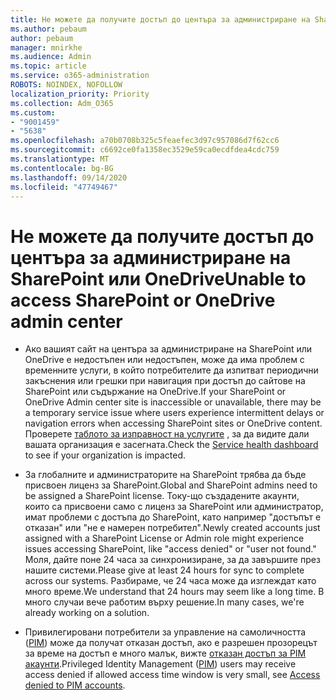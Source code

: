 ```yaml
---
title: Не можете да получите достъп до центъра за администриране на SharePoint или OneDrive
ms.author: pebaum
author: pebaum
manager: mnirkhe
ms.audience: Admin
ms.topic: article
ms.service: o365-administration
ROBOTS: NOINDEX, NOFOLLOW
localization_priority: Priority
ms.collection: Adm_O365
ms.custom:
- "9001459"
- "5638"
ms.openlocfilehash: a70b0708b325c5feaefec3d97c957086d7f62cc6
ms.sourcegitcommit: c6692ce0fa1358ec3529e59ca0ecdfdea4cdc759
ms.translationtype: MT
ms.contentlocale: bg-BG
ms.lasthandoff: 09/14/2020
ms.locfileid: "47749467"
---
```

# <a name="unable-to-access-sharepoint-or-onedrive-admin-center"></a><span data-ttu-id="7da7c-102">Не можете да получите достъп до центъра за администриране на SharePoint или OneDrive</span><span class="sxs-lookup"><span data-stu-id="7da7c-102">Unable to access SharePoint or OneDrive admin center</span></span>

- <span data-ttu-id="7da7c-103">Ако вашият сайт на центъра за администриране на SharePoint или OneDrive е недостъпен или недостъпен, може да има проблем с временните услуги, в който потребителите да изпитват периодични закъснения или грешки при навигация при достъп до сайтове на SharePoint или съдържание на OneDrive.</span><span class="sxs-lookup"><span data-stu-id="7da7c-103">If your SharePoint or OneDrive Admin center site is inaccessible or unavailable, there may be a temporary service issue where users experience intermittent delays or navigation errors when accessing SharePoint sites or OneDrive content.</span></span> <span data-ttu-id="7da7c-104">Проверете [таблото за изправност на услугите](https://admin.microsoft.com/AdminPortal/Home#/servicehealth) , за да видите дали вашата организация е засегната.</span><span class="sxs-lookup"><span data-stu-id="7da7c-104">Check the [Service health dashboard](https://admin.microsoft.com/AdminPortal/Home#/servicehealth) to see if your organization is impacted.</span></span>

- <span data-ttu-id="7da7c-105">За глобалните и администраторите на SharePoint трябва да бъде присвоен лиценз за SharePoint.</span><span class="sxs-lookup"><span data-stu-id="7da7c-105">Global and SharePoint admins need to be assigned a SharePoint license.</span></span> <span data-ttu-id="7da7c-106">Току-що създадените акаунти, които са присвоени само с лиценз за SharePoint или администратор, имат проблеми с достъпа до SharePoint, като например "достъпът е отказан" или "не е намерен потребител".</span><span class="sxs-lookup"><span data-stu-id="7da7c-106">Newly created accounts just assigned with a SharePoint License or Admin role might experience issues accessing SharePoint, like "access denied" or "user not found."</span></span> <span data-ttu-id="7da7c-107">Моля, дайте поне 24 часа за синхронизиране, за да завършите през нашите системи.</span><span class="sxs-lookup"><span data-stu-id="7da7c-107">Please give at least 24 hours for sync to complete across our systems.</span></span> <span data-ttu-id="7da7c-108">Разбираме, че 24 часа може да изглеждат като много време.</span><span class="sxs-lookup"><span data-stu-id="7da7c-108">We understand that 24 hours may seem like a long time.</span></span> <span data-ttu-id="7da7c-109">В много случаи вече работим върху решение.</span><span class="sxs-lookup"><span data-stu-id="7da7c-109">In many cases, we're already working on a solution.</span></span>

- <span data-ttu-id="7da7c-110">Привилегировани потребители за управление на самоличността ([PIM](https://docs.microsoft.com/azure/active-directory/privileged-identity-management/pim-how-to-add-role-to-user?tabs=new)) може да получат отказан достъп, ако е разрешен прозорецът за време на достъп е много малък, вижте  [отказан достъп за PIM акаунти](https://docs.microsoft.com/sharepoint/troubleshoot/administration/access-denied-to-pim-user-accounts).</span><span class="sxs-lookup"><span data-stu-id="7da7c-110">Privileged Identity Management ([PIM](https://docs.microsoft.com/azure/active-directory/privileged-identity-management/pim-how-to-add-role-to-user?tabs=new))  users may receive access denied if allowed access time window is very small, see  [Access denied to PIM accounts](https://docs.microsoft.com/sharepoint/troubleshoot/administration/access-denied-to-pim-user-accounts).</span></span>
